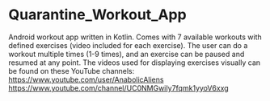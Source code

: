 # Quarantine_Workout_App
Android workout app written in Kotlin. 
Comes with 7 available workouts with defined exercises (video included for each exercise).
The user can do a workout multiple times (1-9 times), and an exercise can be paused and resumed at any point.
The videos used for displaying exercises visually can be found on these YouTube channels: 
https://www.youtube.com/user/AnabolicAliens https://www.youtube.com/channel/UC0NMGwiIy7fqmk1yyoV6xxg
